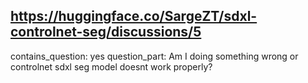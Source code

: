 ## https://huggingface.co/SargeZT/sdxl-controlnet-seg/discussions/5

contains_question: yes
question_part: Am I doing something wrong or controlnet sdxl seg model doesnt work properly?